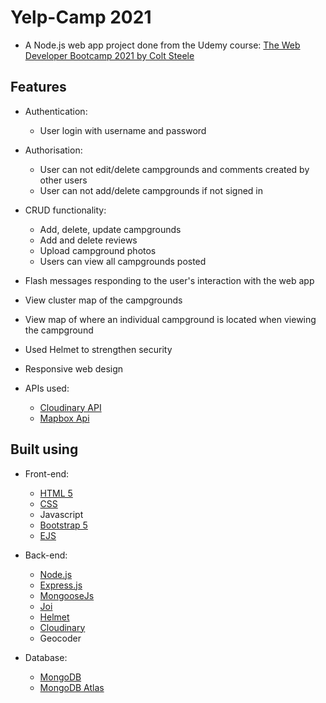 # Yelp-Camp 2021
- A Node.js web app project done from the Udemy course: [The Web Developer Bootcamp 2021 by Colt Steele](https://www.udemy.com/course/the-web-developer-bootcamp/)

## Features
- Authentication:
  - User login with username and password 

- Authorisation:
  - User can not edit/delete campgrounds and comments created by other users
  - User can not add/delete campgrounds if not signed in

- CRUD functionality:
  - Add, delete, update campgrounds
  - Add and delete reviews
  - Upload campground photos
  - Users can view all campgrounds posted

- Flash messages responding to the user's interaction with the web app
- View cluster map of the campgrounds
- View map of where an individual campground is located when viewing the campground
- Used Helmet to strengthen security
- Responsive web design

- APIs used:
  - [Cloudinary API](https://cloudinary.com/)
  - [Mapbox Api](https://www.mapbox.com/)

## Built using
- Front-end:
  - [HTML 5](https://en.wikipedia.org/wiki/HTML5)
  - [CSS](https://en.wikipedia.org/wiki/CSS)
  - Javascript
  - [Bootstrap 5](https://getbootstrap.com/docs/5.0/getting-started/introduction/)
  - [EJS](https://ejs.co/)
 
- Back-end:
  - [Node.js](https://nodejs.org/en/)
  - [Express.js](https://expressjs.com/)
  - [MongooseJs](https://mongoosejs.com/)
  - [Joi](https://joi.dev/)
  - [Helmet](https://helmetjs.github.io/)
  - [Cloudinary](https://cloudinary.com/)
  - Geocoder

- Database: 
  - [MongoDB](https://www.mongodb.com/)
  - [MongoDB Atlas](https://www.mongodb.com/cloud/atlas)
